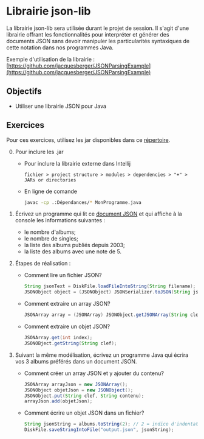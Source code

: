 Librairie json-lib
==================

La librairie json-lib sera utilisée durant le projet de session. Il s'agit d'une
librairie offrant les fonctionnalités pour interpréter et générer des documents
JSON sans devoir manipuler les particularités syntaxiques de cette notation dans
nos programmes Java.

Exemple d'utilisation de la librairie : [https://github.com/jacquesberger/JSONParsingExample](https://github.com/jacquesberger/JSONParsingExample)

Objectifs
---------

* Utiliser une librairie JSON pour Java

Exercices
---------

Pour ces exercices, utilisez les jar disponibles dans ce
[répertoire](Dépendances/).

0. Pour inclure les .jar

    * Pour inclure la librairie externe dans Intellij

        ```
        fichier > project structure > modules > dependencies > "+" > JARs or directories
        ```

    * En ligne de comande

        ```sh
        javac -cp .:Dépendances/* MonProgramme.java
        ``` 

1. Écrivez un programme qui lit ce [document JSON](collection.json) et qui affiche à la
   console les informations suivantes :
   * le nombre d'albums;
   * le nombre de singles;
   * la liste des albums publiés depuis 2003;
   * la liste des albums avec une note de 5.

2. Étapes de réalisation :

   * Comment lire un fichier JSON?

        ```java
        String jsonText = DiskFile.loadFileIntoString(String filename);
        JSONObject object = (JSONObject) JSONSerializer.toJSON(String jsonText);
        ```

   * Comment extraire un array JSON?

        ```java
        JSONArray array = (JSONArray) JSONObject.getJSONArray(String clef);
        ```

   * Comment extraire un objet JSON?

        ```java
        JSONArray.get(int index);
        JSONOBject.getString(String clef);
        ```


2. Suivant la même modélisation, écrivez un programme Java qui écrira vos 3
   albums préférés dans un document JSON.

   * Comment créer un array JSON et y ajouter du contenu?

        ```java
        JSONArray arrayJson = new JSONArray();
        JSONObject objetJson = new JSONObject();
        JSONObject.put(String clef, String contenu);
        arrayJson.add(objetJson);
        ```
   * Comment écrire un objet JSON dans un fichier?

        ```java
        String jsonString = albums.toString(2); // 2 = indice d'indentation
        DiskFile.saveStringIntoFile("output.json", jsonString);
        ```


